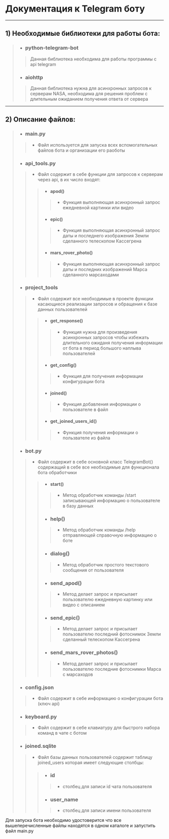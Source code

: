# Документация к Telegram боту
___
## 1) Необходимые библиотеки для работы бота:

> * ### python-telegram-bot 
>> Данная библиотека необходима для работы программы с api telegram
> * ### aiohttp
>> Данная библиотека нужна для асинхронных запросов к серверам NASA, необходима для решения проблем с длительным ожиданием получения ответа от сервера

___
## 2) Описание файлов:
> * ### main.py
>> * Файл используется для запуска всех вспомогательных файлов бота и организации его раоботы
> * ### api_tools.py
>> * Файл содержит в себе функции для запросов к серверам через api, в их число входят:
>>> * #### apod()
>>>> * Функция выполняющая асинхронный запрос ежедневной картинки или видео
>>> * #### epic()
>>>> * Функция выполняющая асинхронный запрос даты и последнего изображения Земли сделанного телескопом Кассегрена
>>> * #### mars_rover_photo()
>>>> * Функция выполняющая асинхронный запрос даты и последних изображений Марса сделанного марсаходами
> * ### project_tools
>> * Файл содержит все необходимые в проекте функции касающиеся реализации запросов и обращения к базе данных пользователей
>>> * #### get_response()
>>>> * Функция нужна для произведения асинхронных запросов чтобы избежать длительного ожиданя получения информации от бота в период большого наплыва пользователей
>>> * #### get_config()
>>>> * Функция для получения информации конфигурации бота
>>> * #### joined()
>>>> * Функция добавления информации о пользователе в файл
>>> * #### get_joined_users_id()
>>>> * Функция получения информации о пользвателе из файла
> * ### bot.py
>> * Файл содержит в себе основной класс TelegramBot() содержащий в себе все необходимые для функционала бота обработчики
>>> * #### start()
>>>> * Метод обработчик команды /start записывающей информацию о пользователе в базу данных
>>> * ### help()
>>>> * Метод обработчик команды /help отправляющей справочную информацию о боте
>>> * ### dialog()
>>>> * Метод обработчик простого текстового сообщения от пользователя
>>> * ### send_apod()
>>>> * Метод делает запрос и присылает пользователю ежедневную картинку или видео с описанием
>>> * ### send_epic()
>>>> * Метод делает запрос и присылает пользователю последний фотоснимок Земли сделанный телескопом Кассегрена
>>> * ### send_mars_rover_photos()
>>>> * Метод делает запрос и присылает пользователю последние фотоснимки Марса с марсаходов
> * ### config.json
>> * Файл содержит в себе информацию о конфигурации бота (ключ api)
> * ### keyboard.py
>> * Файл содержит в себе клавиатуру для быстрого набора команд в чате с ботом
> * ### joined.sqlite
>> * Файл базы данных пользователей содержит таблицу joined_users которая имеет следующие столбцы:
>>> * ### id
>>>> * столбец для записи id чата пользователя
>>> * ### user_name
>>>> * столбец для записи имени пользователя




Для запуска бота необходимо удостоверится что все вышеперечисленные файлы находятся в одном каталоге и запустить файл main.py